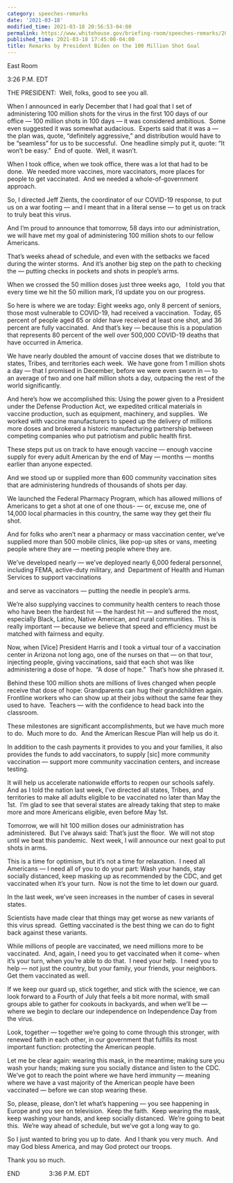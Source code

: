 ```yaml
---
category: speeches-remarks
date: '2021-03-18'
modified_time: 2021-03-18 20:56:53-04:00
permalink: https://www.whitehouse.gov/briefing-room/speeches-remarks/2021/03/18/remarks-by-president-biden-on-the-100-million-shot-goal/
published_time: 2021-03-18 17:45:00-04:00
title: Remarks by President Biden on the 100 Million Shot Goal
---
```

 
East Room

3:26 P.M. EDT

THE PRESIDENT:  Well, folks, good to see you all. 

When I announced in early December that I had goal that I set of
administering 100 million shots for the virus in the first 100 days of
our office — 100 million shots in 100 days — it was considered
ambitious.  Some even suggested it was somewhat audacious.  Experts said
that it was a — the plan was, quote, “definitely aggressive,” and
distribution would have to be “seamless” for us to be successful.  One
headline simply put it, quote: “It won’t be easy.”  End of quote.  Well,
it wasn’t.

When I took office, when we took office, there was a lot that had to be
done.  We needed more vaccines, more vaccinators, more places for people
to get vaccinated.  And we needed a whole-of-government approach. 

So, I directed Jeff Zients, the coordinator of our COVID-19 response, to
put us on a war footing — and I meant that in a literal sense — to get
us on track to truly beat this virus.

And I’m proud to announce that tomorrow, 58 days into our
administration, we will have met my goal of administering 100 million
shots to our fellow Americans. 

That’s weeks ahead of schedule, and even with the setbacks we faced
during the winter storms.  And it’s another big step on the path to
checking the — putting checks in pockets and shots in people’s arms. 

When we crossed the 50 million doses just three weeks ago,   I told you
that every time we hit the 50 million mark, I’d update you on our
progress. 

So here is where we are today: Eight weeks ago, only 8 percent of
seniors, those most vulnerable to COVID-19, had received a vaccination. 
Today, 65 percent of people aged 65 or older have received at least one
shot, and 36 percent are fully vaccinated.  And that’s key — because
this is a population that represents 80 percent of the well over 500,000
COVID-19 deaths that have occurred in America.

We have nearly doubled the amount of vaccine doses that we distribute to
states, Tribes, and territories each week.  We have gone from 1 million
shots a day — that I promised in December, before we were even sworn in
— to an average of two and one half million shots a day, outpacing the
rest of the world significantly.

And here’s how we accomplished this: Using the power given to a
President under the Defense Production Act, we expedited critical
materials in vaccine production, such as equipment, machinery, and
supplies.  We worked with vaccine manufacturers to speed up the delivery
of millions more doses and brokered a historic manufacturing partnership
between competing companies who put patriotism and public health first.

These steps put us on track to have enough vaccine — enough vaccine
supply for every adult American by the end of May — months — months
earlier than anyone expected.

And we stood up or supplied more than 600 community vaccination sites
that are administering hundreds of thousands of shots per day. 

We launched the Federal Pharmacy Program, which has allowed millions of
Americans to get a shot at one of one thous- — or, excuse me, one of
14,000 local pharmacies in this country, the same way they get their flu
shot. 

And for folks who aren’t near a pharmacy or mass vaccination center,
we’ve supplied more than 500 mobile clinics, like pop-up sites or vans,
meeting people where they are — meeting people where they are.

We’ve developed nearly — we’ve deployed nearly 6,000 federal personnel,
including FEMA, active-duty military, and  Department of Health and
Human Services to support vaccinations

and serve as vaccinators — putting the needle in people’s arms.

We’re also supplying vaccines to community health centers to reach those
who have been the hardest hit — the hardest hit — and suffered the most,
especially Black, Latino, Native American, and rural communities.  This
is really important — because we believe that speed and efficiency must
be matched with fairness and equity.   

Now, when \[Vice\] President Harris and I took a virtual tour of a
vaccination center in Arizona not long ago, one of the nurses on that —
on that tour, injecting people, giving vaccinations, said that each shot
was like administering a dose of hope.  “A dose of hope.”  That’s how
she phrased it.

Behind these 100 million shots are millions of lives changed when people
receive that dose of hope: Grandparents can hug their grandchildren
again.  Frontline workers who can show up at their jobs without the same
fear they used to have.  Teachers — with the confidence to head back
into the classroom.

These milestones are significant accomplishments, but we have much more
to do.  Much more to do.  And the American Rescue Plan will help us do
it.

In addition to the cash payments it provides to you and your families,
it also provides the funds to add vaccinators, to supply \[sic\] more
community vaccination — support more community vaccination centers, and
increase testing.

It will help us accelerate nationwide efforts to reopen our schools
safely.  And as I told the nation last week, I’ve directed all states,
Tribes, and territories to make all adults eligible to be vaccinated no
later than May the 1st.  I’m glad to see that several states are already
taking that step to make more and more Americans eligible, even before
May 1st.

Tomorrow, we will hit 100 million doses our administration has
administered.  But I’ve always said: That’s just the floor.  We will not
stop until we beat this pandemic.  Next week, I will announce our next
goal to put shots in arms. 

This is a time for optimism, but it’s not a time for relaxation.  I need
all Americans — I need all of you to do your part: Wash your hands, stay
socially distanced, keep masking up as recommended by the CDC, and get
vaccinated when it’s your turn.  Now is not the time to let down our
guard.

In the last week, we’ve seen increases in the number of cases in several
states.

Scientists have made clear that things may get worse as new variants of
this virus spread.  Getting vaccinated is the best thing we can do to
fight back against these variants.  

While millions of people are vaccinated, we need millions more to be
vaccinated.  And, again, I need you to get vaccinated when it come– when
it’s your turn, when you’re able to do that.  I need your help.  I need
you to help — not just the country, but your family, your friends, your
neighbors.  Get them vaccinated as well.

If we keep our guard up, stick together, and stick with the science, we
can look forward to a Fourth of July that feels a bit more normal, with
small groups able to gather for cookouts in backyards, and when we’ll be
— where we begin to declare our independence on Independence Day from
the virus. 

Look, together — together we’re going to come through this stronger,
with renewed faith in each other, in our government that fulfills its
most important function: protecting the American people.

Let me be clear again: wearing this mask, in the meantime; making sure
you wash your hands; making sure you socially distance and listen to the
CDC.  We’ve got to reach the point where we have herd immunity — meaning
where we have a vast majority of the American people have been
vaccinated — before we can stop wearing these. 

So, please, please, don’t let what’s happening — you see happening in
Europe and you see on television.  Keep the faith.  Keep wearing the
mask, keep washing your hands, and keep socially distanced.  We’re going
to beat this.  We’re way ahead of schedule, but we’ve got a long way to
go. 

So I just wanted to bring you up to date.  And I thank you very much. 
And may God bless America, and may God protect our troops. 

Thank you so much.                                        

END                 3:36 P.M. EDT
